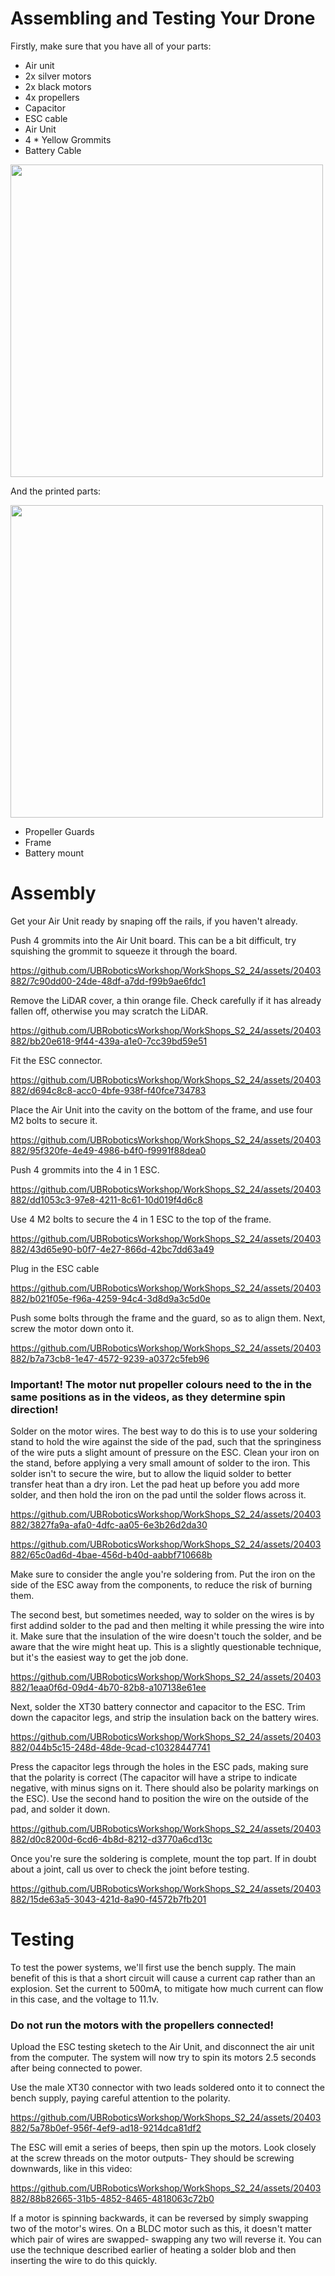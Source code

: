# Assembling and Testing Your Drone
Firstly, make sure that you have all of your parts:

- Air unit
- 2x silver motors
- 2x black motors
- 4x propellers
- Capacitor
- ESC cable
- Air Unit
- 4 * Yellow Grommits
- Battery Cable

<img width="500" src="https://github.com/UBRoboticsWorkshop/WorkShops_S2_24/blob/main/workshop4/Videos/Electronics.jpg">

And the printed parts:

<img width="500" src="https://github.com/UBRoboticsWorkshop/WorkShops_S2_24/blob/main/workshop4/Videos/PrintedParts.jpg">

- Propeller Guards
- Frame
- Battery mount

# Assembly 
Get your Air Unit ready by snaping off the rails, if you haven't already. 

Push 4 grommits into the Air Unit board. This can be a bit difficult, try squishing the grommit to squeeze it through the board.

https://github.com/UBRoboticsWorkshop/WorkShops_S2_24/assets/20403882/7c90dd00-24de-48df-a7dd-f99b9ae6fdc1

Remove the LiDAR cover, a thin orange file. Check carefully if it has already fallen off, otherwise you may scratch the LiDAR.

https://github.com/UBRoboticsWorkshop/WorkShops_S2_24/assets/20403882/bb20e618-9f44-439a-a1e0-7cc39bd59e51

Fit the ESC connector.

https://github.com/UBRoboticsWorkshop/WorkShops_S2_24/assets/20403882/d694c8c8-acc0-4bfe-938f-f40fce734783

Place the Air Unit into the cavity on the bottom of the frame, and use four M2 bolts to secure it.

https://github.com/UBRoboticsWorkshop/WorkShops_S2_24/assets/20403882/95f320fe-4e49-4986-b4f0-f9991f88dea0

Push 4 grommits into the 4 in 1 ESC.

https://github.com/UBRoboticsWorkshop/WorkShops_S2_24/assets/20403882/dd1053c3-97e8-4211-8c61-10d019f4d6c8

Use 4 M2 bolts to secure the 4 in 1 ESC to the top of the frame.

https://github.com/UBRoboticsWorkshop/WorkShops_S2_24/assets/20403882/43d65e90-b0f7-4e27-866d-42bc7dd63a49

Plug in the ESC cable

https://github.com/UBRoboticsWorkshop/WorkShops_S2_24/assets/20403882/b021f05e-f96a-4259-94c4-3d8d9a3c5d0e

Push some bolts through the frame and the guard, so as to align them. Next, screw the motor down onto it.

https://github.com/UBRoboticsWorkshop/WorkShops_S2_24/assets/20403882/b7a73cb8-1e47-4572-9239-a0372c5feb96


### Important! The motor nut propeller colours need to the in the same positions as in the videos, as they determine spin direction!

Solder on the motor wires. The best way to do this is to use your soldering stand to hold the wire against the side of the pad, such that the springiness of the wire puts a slight amount of pressure on the ESC. Clean your iron on the stand, before applying a very small amount of solder to the iron. This solder isn't to secure the wire, but to allow the liquid solder to better transfer heat than a dry iron. Let the pad heat up before you add more solder, and then hold the iron on the pad until the solder flows across it.

https://github.com/UBRoboticsWorkshop/WorkShops_S2_24/assets/20403882/3827fa9a-afa0-4dfc-aa05-6e3b26d2da30

https://github.com/UBRoboticsWorkshop/WorkShops_S2_24/assets/20403882/65c0ad6d-4bae-456d-b40d-aabbf710668b

Make sure to consider the angle you're soldering from. Put the iron on the side of the ESC away from the components, to reduce the risk of burning them.

The second best, but sometimes needed, way to solder on the wires is by first addind solder to the pad and then melting it while pressing the wire into it. Make sure that the insulation of the wire doesn't touch the solder, and be aware that the wire might heat up. This is a slightly questionable technique, but it's the easiest way to get the job done.

https://github.com/UBRoboticsWorkshop/WorkShops_S2_24/assets/20403882/1eaa0f6d-09d4-4b70-82b8-a107138e61ee

Next, solder the XT30 battery connector and capacitor to the ESC. Trim down the capacitor legs, and strip the insulation back on the battery wires. 

https://github.com/UBRoboticsWorkshop/WorkShops_S2_24/assets/20403882/044b5c15-248d-48de-9cad-c10328447741

Press the capacitor legs through the holes in the ESC pads, making sure that the polarity is correct (The capacitor will have a stripe to indicate negative, with minus signs on it. There should also be polarity markings on the ESC). Use the second hand to position the wire on the outside of the pad, and solder it down.

https://github.com/UBRoboticsWorkshop/WorkShops_S2_24/assets/20403882/d0c8200d-6cd6-4b8d-8212-d3770a6cd13c

Once you're sure the soldering is complete, mount the top part. If in doubt about a joint, call us over to check the joint before testing. 

https://github.com/UBRoboticsWorkshop/WorkShops_S2_24/assets/20403882/15de63a5-3043-421d-8a90-f4572b7fb201

# Testing
To test the power systems, we'll first use the bench supply. The main benefit of this is that a short circuit will cause a current cap rather than an explosion. Set the current to 500mA, to mitigate how much current can flow in this case, and the voltage to 11.1v. 

### Do not run the motors with the propellers connected! 

Upload the ESC testing sketech to the Air Unit, and disconnect the air unit from the computer. The system will now try to spin its motors 2.5 seconds after being connected to power.

Use the male XT30 connector with two leads soldered onto it to connect the bench supply, paying careful attention to the polarity. 

https://github.com/UBRoboticsWorkshop/WorkShops_S2_24/assets/20403882/5a78b0ef-956f-4ef9-ad18-9214dca81df2

The ESC will emit a series of beeps, then spin up the motors. Look closely at the screw threads on the motor outputs- They should be screwing downwards, like in this video:

https://github.com/UBRoboticsWorkshop/WorkShops_S2_24/assets/20403882/88b82665-31b5-4852-8465-4818063c72b0


If a motor is spinning backwards, it can be reversed by simply swapping two of the motor's wires. On a BLDC motor such as this, it doesn't matter which pair of wires are swapped- swapping any two will reverse it. You can use the technique described earlier of heating a solder blob and then inserting the wire to do this quickly.
